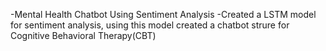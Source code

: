 -Mental Health Chatbot Using Sentiment Analysis
-Created a LSTM model for sentiment analysis, using this model created a chatbot strure for Cognitive Behavioral Therapy(CBT)

